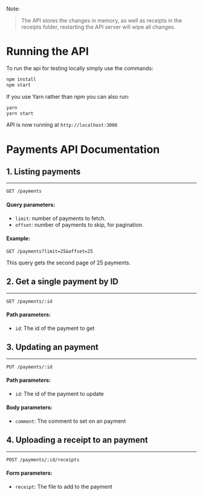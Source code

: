 Note:

> The API stores the changes in memory, as well as receipts in the receipts folder, restarting the API server will wipe all changes.

# Running the API

To run the api for testing locally simply use the commands:
```sh
npm install
npm start
```
If you use Yarn rather than npm you can also run:
```sh
yarn
yarn start
```

API is now running at `http://localhost:3000`

# Payments API Documentation

## 1. Listing payments
---

```
GET /payments
```

#### Query parameters:
- `limit`: number of payments to fetch.
- `offset`: number of payments to skip, for pagination.

#### Example:

```
GET /payments?limit=25&offset=25
```
This query gets the second page of 25 payments.

## 2. Get a single payment by ID
---
```
GET /payments/:id
```
#### Path parameters:
- `id`: The id of the payment to get

## 3. Updating an payment
---
```
PUT /payments/:id
```
#### Path parameters:
- `id`: The id of the payment to update

#### Body parameters:
- `comment`: The comment to set on an payment


## 4. Uploading a receipt to an payment
---
```
POST /payments/:id/receipts
```
#### Form parameters:
- `receipt`: The file to add to the payment
